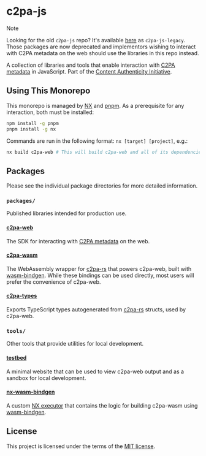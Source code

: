 # c2pa-js

> [!NOTE]  
> Looking for the old `c2pa-js` repo? It's available [here](https://github.com/contentauth/c2pa-js-legacy) as `c2pa-js-legacy`. Those packages are now deprecated and implementors wishing to interact with C2PA metadata on the web should use the libraries in this repo instead.

A collection of libraries and tools that enable interaction with [C2PA metadata](https://c2pa.org/) in JavaScript. Part of the [Content Authenticity Initiative](https://contentauthenticity.org/).

## Using This Monorepo

This monorepo is managed by [NX](https://nx.dev/getting-started/intro) and [pnpm](https://pnpm.io/). As a prerequisite for any interaction, both must be installed:

```sh
npm install -g pnpm
pnpm install -g nx
```

Commands are run in the following format: `nx [target] [project]`, e.g.:

```sh
nx build c2pa-web # This will build c2pa-web and all of its dependencies
```

## Packages

Please see the individual package directories for more detailed information.

### `packages/`

Published libraries intended for production use.

#### [c2pa-web](https://github.com/contentauth/c2pa-js/tree/main/packages/c2pa-web)

The SDK for interacting with [C2PA metadata](https://c2pa.org/) on the web.

#### [c2pa-wasm](https://github.com/contentauth/c2pa-js/tree/main/packages/c2pa-wasm)

The WebAssembly wrapper for [c2pa-rs](https://github.com/contentauth/c2pa-rs) that powers c2pa-web, built with [wasm-bindgen](https://github.com/wasm-bindgen/wasm-bindgen). While these bindings can be used directly, most users will prefer the convenience of c2pa-web.

#### [c2pa-types](https://github.com/contentauth/c2pa-js/tree/main/packages/c2pa-types)

Exports TypeScript types autogenerated from [c2pa-rs](https://github.com/contentauth/c2pa-rs) structs, used by c2pa-web.

### `tools/`

Other tools that provide utilities for local development.

#### [testbed](https://github.com/contentauth/c2pa-js/tree/main/tools/testbed)

A minimal website that can be used to view c2pa-web output and as a sandbox for local development.

#### [nx-wasm-bindgen](https://github.com/contentauth/c2pa-js/tree/main/tools/nx-wasm-bindgen)

A custom [NX executor](https://nx.dev/concepts/executors-and-configurations) that contains the logic for building c2pa-wasm using [wasm-bindgen](https://github.com/wasm-bindgen/wasm-bindgen).

## License

This project is licensed under the terms of the [MIT license](https://github.com/contentauth/c2pa-js-v2/blob/main/LICENSE).
